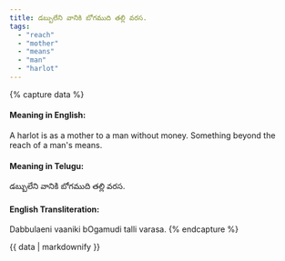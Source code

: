 ```yaml
---
title: డబ్బులేని వానికి బోగముది తల్లి వరస.
tags:
  - "reach"
  - "mother"
  - "means"
  - "man"
  - "harlot"
---
```


{% capture data %}
#### Meaning in English:
A harlot is as a mother to a man without money.
Something beyond the reach of a man's means.

#### Meaning in Telugu:
డబ్బులేని వానికి బోగముది తల్లి వరస.

#### English Transliteration:
Dabbulaeni vaaniki bOgamudi talli varasa.
{% endcapture %}

<div class="notice">{{ data | markdownify }}</div>


